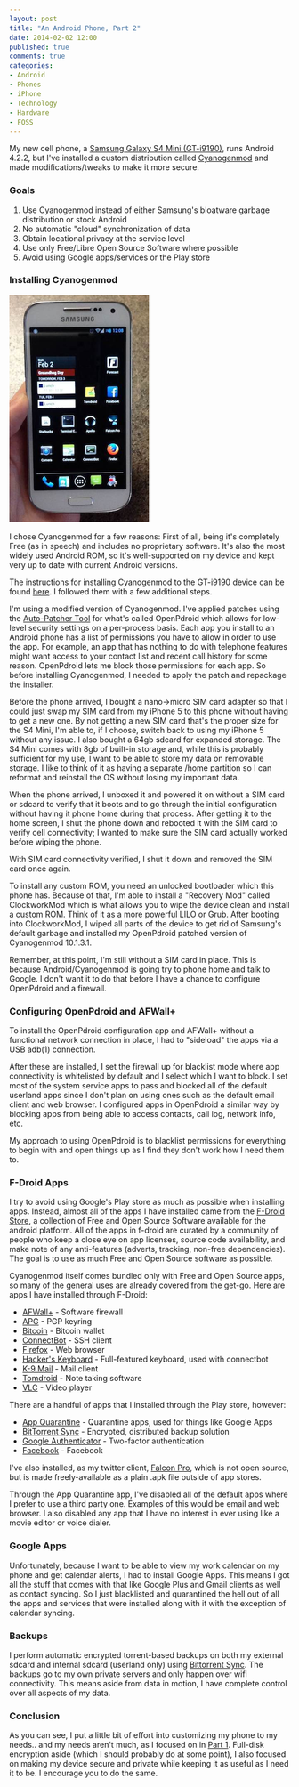 ```yaml
---
layout: post
title: "An Android Phone, Part 2"
date: 2014-02-02 12:00
published: true
comments: true
categories:
- Android
- Phones
- iPhone
- Technology
- Hardware
- FOSS
---
```

My new cell phone, a [Samsung Galaxy S4 Mini (GT-i9190)](/log/2013/11/07/an-android-phone/), runs Android 4.2.2, but I've installed a custom distribution called [Cyanogenmod](http://www.cyanogenmod.org) and made modifications/tweaks to make it more secure.

<!-- more -->

### Goals

1. Use Cyanogenmod instead of either Samsung's bloatware garbage distribution or stock Android
2. No automatic "cloud" synchronization of data
3. Obtain locational privacy at the service level
4. Use only Free/Libre Open Source Software where possible
5. Avoid using Google apps/services or the Play store

### Installing Cyanogenmod

![Bell](/images/posts-embed/bell.png)

I chose Cyanogenmod for a few reasons: First of all, being it's completely Free (as in speech) and includes no proprietary software.  It's also the most widely used Android ROM, so it's well-supported on my device and kept very up to date with current Android versions.

The instructions for installing Cyanogenmod to the GT-i9190 device can be found [here](http://wiki.cyanogenmod.org/w/Install_CM_for_serrano3gxx).  I followed them with a few additional steps.

I'm using a modified version of Cyanogenmod.  I've applied patches using the [Auto-Patcher Tool](http://forum.xda-developers.com/showthread.php?t=1719408) for what's called OpenPdroid which allows for low-level security settings on a per-process basis.  Each app you install to an Android phone has a list of permissions you have to allow in order to use the app.  For example, an app that has nothing to do with telephone features might want access to your contact list and recent call history for some reason.  OpenPdroid lets me block those permissions for each app.  So before installing Cyanogenmod, I needed to apply the patch and repackage the installer.  

Before the phone arrived, I bought a nano-&gt;micro SIM card adapter so that I could just swap my SIM card from my iPhone 5 to this phone without having to get a new one.  By not getting a new SIM card that's the proper size for the S4 Mini, I'm able to, if I choose, switch back to using my iPhone 5 without any issue.  I also bought a 64gb sdcard for expanded storage.  The S4 Mini comes with 8gb of built-in storage and, while this is probably sufficient for my use, I want to be able to store my data on removable storage.  I like to think of it as having a separate /home partition so I can reformat and reinstall the OS without losing my important data.

When the phone arrived, I unboxed it and powered it on without a SIM card or sdcard to verify that it boots and to go through the initial configuration without having it phone home during that process.  After getting it to the home screen, I shut the phone down and rebooted it with the SIM card to verify cell connectivity; I wanted to make sure the SIM card actually worked before wiping the phone.

With SIM card connectivity verified, I shut it down and removed the SIM card once again.

To install any custom ROM, you need an unlocked bootloader which this phone has.  Because of that, I'm able to install a "Recovery Mod" called ClockworkMod which is what allows you to wipe the device clean and install a custom ROM.  Think of it as a more powerful LILO or Grub.  After booting into ClockworkMod, I wiped all parts of the device to get rid of Samsung's default garbage and installed my OpenPdroid patched version of Cyanogenmod 10.1.3.1.

Remember, at this point, I'm still without a SIM card in place.  This is because Android/Cyanogenmod is going try to phone home and talk to Google.  I don't want it to do that before I have a chance to configure OpenPdroid and a firewall.

### Configuring OpenPdroid and AFWall+

To install the OpenPdroid configuration app and AFWall+ without a functional network connection in place, I had to "sideload" the apps via a USB adb(1) connection.

After these are installed, I set the firewall up for blacklist mode where app connectivity is whitelisted by default and I select which I want to block.  I set most of the system service apps to pass and blocked all of the default userland apps since I don't plan on using ones such as the default email client and web browser. I configured apps in OpenPdroid a similar way by blocking apps from being able to access contacts, call log, network info, etc.

My approach to using OpenPdroid is to blacklist permissions for everything to begin with and open things up as I find they don't work how I need them to.

### F-Droid Apps

I try to avoid using Google's Play store as much as possible when installing apps.  Instead, almost all of the apps I have installed came from the [F-Droid Store](https://www.fdroid.org), a collection of Free and Open Source Software available for the android platform.  All of the apps in f-droid are curated by a community of people who keep a close eye on app licenses, source code availability, and make note of any anti-features (adverts, tracking, non-free dependencies).  The goal is to use as much Free and Open Source software as possible.

Cyanogenmod itself comes bundled only with Free and Open Source apps, so many of the general uses are already covered from the get-go.  Here are apps I have installed through F-Droid:

* [AFWall+](https://f-droid.org/repository/browse/?fdfilter=afwall&fdid=dev.ukanth.ufirewall) - Software firewall
* [APG](https://f-droid.org/repository/browse/?fdfilter=apg&fdid=org.thialfihar.android.apg) - PGP keyring
* [Bitcoin](https://f-droid.org/repository/browse/?fdfilter=bitcoin&fdid=de.schildbach.wallet) - Bitcoin wallet
* [ConnectBot](https://f-droid.org/repository/browse/?fdfilter=connectbot&fdid=org.connectbot) - SSH client
* [Firefox](https://f-droid.org/repository/browse/?fdfilter=firefox&fdid=org.mozilla.firefox) - Web browser
* [Hacker's Keyboard](https://f-droid.org/repository/browse/?fdfilter=hacker&fdid=org.pocketworkstation.pckeyboard) - Full-featured keyboard, used with connectbot
* [K-9 Mail](https://f-droid.org/repository/browse/?fdfilter=k-9&fdid=com.fsck.k9) - Mail client
* [Tomdroid](https://f-droid.org/repository/browse/?fdfilter=tomdroid&fdid=org.tomdroid) - Note taking software
* [VLC](https://f-droid.org/repository/browse/?fdfilter=vlc&fdid=org.videolan.vlc) - Video player

There are a handful of apps that I installed through the Play store, however:

* [App Quarantine](https://play.google.com/store/apps/details?id=com.ramdroid.appquarantine) - Quarantine apps, used for things like Google Apps
* [BitTorrent Sync](https://play.google.com/store/apps/details?id=com.bittorrent.sync) - Encrypted, distributed backup solution
* [Google Authenticator](https://play.google.com/store/apps/details?id=com.google.android.apps.authenticator2) - Two-factor authentication
* [Facebook](https://play.google.com/store/apps/details?id=com.facebook.katana) - Facebook

I've also installed, as my twitter client, [Falcon Pro](http://getfalcon.pro), which is not open source, but is made freely-available as a plain .apk file outside of app stores.

Through the App Quarantine app, I've disabled all of the default apps where I prefer to use a third party one.  Examples of this would be email and web browser.  I also disabled any app that I have no interest in ever using like a movie editor or voice dialer.

### Google Apps

Unfortunately, because I want to be able to view my work calendar on my phone and get calendar alerts, I had to install Google Apps.  This means I got all the stuff that comes with that like Google Plus and Gmail clients as well as contact syncing.  So I just blacklisted and quarantined the hell out of all the apps and services that were installed along with it with the exception of calendar syncing.

### Backups

I perform automatic encrypted torrent-based backups on both my external sdcard and internal sdcard (userland only) using [Bittorrent Sync](http://www.bittorrent.com/sync).  The backups go to my own private servers and only happen over wifi connectivity.  This means aside from data in motion, I have complete control over all aspects of my data.

### Conclusion

As you can see, I put a little bit of effort into customizing my phone to my needs.. and my needs aren't much, as I focused on in [Part 1](/log/2013/11/07/an-android-phone/).  Full-disk encryption aside (which I should probably do at some point), I also focused on making my device secure and private while keeping it as useful as I need it to be.  I encourage you to do the same.
